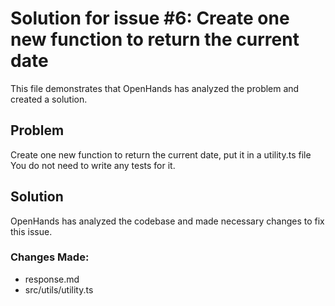 # Solution for issue #6: Create one new function to return the current date

This file demonstrates that OpenHands has analyzed the problem and created a solution.

## Problem

Create one new function to return the current date, put it in a utility.ts file
You do not need to write any tests for it.

## Solution

OpenHands has analyzed the codebase and made necessary changes to fix this issue.

### Changes Made:
- response.md
- src/utils/utility.ts

